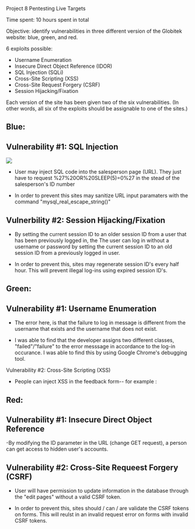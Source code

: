 Project 8 Pentesting Live Targets

Time spent: 10 hours spent in total

Objective: identify vulnerabilities in three different version of the Globitek website: blue, green, and red.

6 exploits possible:

- Username Enumeration
- Insecure Direct Object Reference (IDOR)
- SQL Injection (SQLi)
- Cross-Site Scripting (XSS)
- Cross-Site Request Forgery (CSRF)
- Session Hijacking/Fixation

Each version of the site has been given two of the six vulnerabilities. (In other words, all six of the exploits should be assignable to one of the sites.)

Blue:
-
Vulnerability #1: SQL Injection
-
![](SQLInjection.gif)
- User may inject SQL code into the salesperson page (URL). They just have to request %27%20OR%20SLEEP(5)=0%27 in the stead of the salesperson's ID number

- In order to prevent this sites may sanitize URL input paramaters with the command "mysql_real_escape_string()"

Vulnerbility #2: Session Hijacking/Fixation
-

- By setting the current session ID to an older session ID from a user that has been previously logged in, the The user can log in without a username or password by setting the current session ID to an old session ID from a previously logged in user. 

- In order to prevent this, sites may regenerate session ID's every half hour. This will prevent illegal log-ins using expired session ID's.

Green:
-
Vulnerability #1: Username Enumeration
-
- The error here, is that the failure to log in message is different from the username that exists and the username that does not exist. 

- I was able to find that the developer assigns two different classes, "failed"/"failure" to the error messsage in accordance to the log-in occurance. I was able to find this by using Google Chrome's debugging tool. 

Vulnerability #2: Cross-Site Scripting (XSS)

- People can inject XSS in the feedback form-- for example : <script>alert('attacker is here XSS');</script> 


Red:
-
Vulnerability #1: Insecure Direct Object Reference
-

-By modifying the ID parameter in the URL (change GET request), a person can get access to hidden user's accounts. 

Vulnerability #2: Cross-Site Requeest Forgery (CSRF)
-
- User will have permission to update information in the database through the "edit pages" without a valid CSRF token.

- In order to prevent this, sites should / can / are validate the CSRF tokens on forms. This will reulst in an invalid request error on forms with invalid CSRF tokens. 
